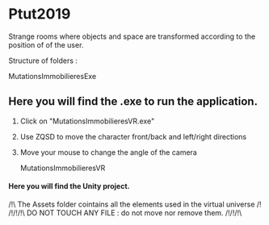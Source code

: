 # Ptut2019
Strange rooms where objects and space are transformed according to the position of of the user.

Structure of folders :

   MutationsImmobilieresExe
## Here you will find the .exe to run the application.
1. Click on "MutationsImmobilieresVR.exe"
2. Use ZQSD to move the character front/back and left/right directions
3. Move your mouse to change the angle of the camera

    MutationsImmobilieresVR
#### Here you will find the Unity project.

/!\ The Assets folder cointains all the elements used in the virtual universe /!\
/!\/!\/!\  DO NOT TOUCH ANY FILE : do not move nor remove them. /!\/!\/!\
